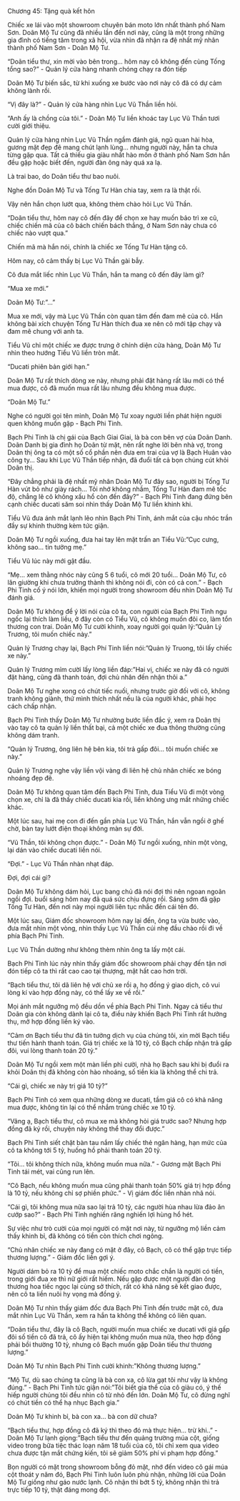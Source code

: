 




Chương 45: Tặng quà kết hôn


Chiếc xe lái vào một showroom chuyên bán moto lớn nhất thành phố Nam Sơn. Doãn Mộ Tư cũng đã nhiều lần đến nơi này, cũng là một trong những gia đình có tiếng tăm trong xã hội, vừa nhìn đã nhận ra đệ nhất mỹ nhân thành phố Nam Sơn - Doãn Mộ Tư.

“Doãn tiểu thư, xin mời vào bên trong… hôm nay cô không đến cùng Tống tổng sao?” - Quản lý cửa hàng nhanh chóng chạy ra đón tiếp

Doãn Mộ Tư biến sắc, từ khi xuống xe bước vào nơi này cô đã có dự cảm không lành rồi.

“Vị đây là?” - Quản lý cửa hàng nhìn Lục Vũ Thần liền hỏi.

“Anh ấy là chồng của tôi.” - Doãn Mộ Tư liền khoác tay Lục Vũ Thần tươi cười giới thiệu.

Quản lý cửa hàng nhìn Lục Vũ Thần ngầm đánh giá, ngũ quan hài hòa, gương mặt đẹp đẽ mang chút lạnh lùng… nhưng người này, hắn ta chưa từng gặp qua. Tất cả thiếu gia giàu nhất hào môn ở thành phố Nam Sơn hắn đều gặp hoặc biết đến, người đàn ông này quá xa lạ.

Là trai bao, do Doãn tiểu thư bao nuôi.

Nghe đồn Doãn Mộ Tư và Tống Tư Hàn chia tay, xem ra là thật rồi.

Vậy nên hắn chọn lướt qua, không thèm chào hỏi Lục Vũ Thần.

“Doãn tiểu thư, hôm nay cô đến đây để chọn xe hay muốn bảo trì xe cũ, chiếc chiến mã của cô bách chiến bách thắng, ở Nam Sơn này chưa có chiếc nào vượt qua.”

Chiến mã mà hắn nói, chính là chiếc xe Tống Tư Hàn tặng cô.

Hôm nay, cô cảm thấy bị Lục Vũ Thần gài bẫy.

Cô đưa mắt liếc nhìn Lục Vũ Thần, hắn ta mang cô đến đây làm gì?



“Mua xe mới.”

Doãn Mộ Tư:”...”

Mua xe mới, vậy mà Lục Vũ Thần còn quan tâm đến đam mê của cô. Hắn không bài xích chuyện Tống Tư Hàn thích đua xe nên cô mới tập chạy và đam mê chung với anh ta.

Tiểu Vũ chỉ một chiếc xe được trưng ở chính diện cửa hàng, Doãn Mộ Tư nhìn theo hướng Tiểu Vũ liền tròn mắt.

“Ducati phiên bản giới hạn.”

Doãn Mộ Tư rất thích dòng xe này, nhưng phải đặt hàng rất lâu mới có thể mua được, cô đã muốn mua rất lâu nhưng đều không mua được.

“Doãn Mộ Tư.”

Nghe có người gọi tên mình, Doãn Mộ Tư xoay người liền phát hiện người quen không muốn gặp - Bạch Phi Tinh.

Bạch Phi Tinh là chị gái của Bạch Giai Giai, là bà con bên vợ của Doãn Danh. Doãn Danh bị gia đình họ Doãn từ mặt, nên rất nghe lời bên nhà vợ, trong Doãn thị ông ta có một số cổ phần nên đưa em trai của vợ là Bạch Huân vào công ty… Sau khi Lục Vũ Thần tiếp nhận, đã đuổi tất cả bọn chúng cút khỏi Doãn thị.

“Đây chẳng phải là đệ nhất mỹ nhân Doãn Mộ Tư đây sao, người bị Tống Tư Hàn vút bỏ như giày rách… Tôi nhớ không nhầm, Tống Tư Hàn đam mê tốc độ, chẳng lẽ cô không xấu hổ còn đến đây?” - Bạch Phi Tinh đang đứng bên cạnh chiếc ducati săm soi nhìn thấy Doãn Mộ Tư liền khinh khi.

Tiểu Vũ đưa ánh mắt lạnh lẽo nhìn Bạch Phi Tinh, ánh mắt của cậu nhóc trần đầy sự khinh thường kèm tức giận.

Doãn Mộ Tư ngồi xuống, đưa hai tay lên mặt trấn an Tiểu Vũ:”Cục cưng, không sao… tin tưởng mẹ.”

Tiểu Vũ lúc này mới gật đầu.

“Mẹ… xem thằng nhóc này cũng 5 6 tuổi, cô mới 20 tuổi… Doãn Mộ Tư, cô lăn giường khi chưa trưởng thành thì không nói đi, còn có cả con.” - Bạch Phi Tinh cố ý nói lớn, khiến mọi người trong showroom đều nhìn Doãn Mộ Tư đánh giá.

Doãn Mộ Tư không để ý lời nói của cô ta, con người của Bạch Phi Tinh ngu ngốc lại thích làm liều, ở đây còn có Tiểu Vũ, cô không muốn đôi co, làm tổn thương con trai. Doãn Mộ Tư cười khinh, xoay người gọi quản lý:”Quản Lý Trương, tôi muốn chiếc này.”

Quản lý Trương chạy lại, Bạch Phí Tinh liền nói:”Quản lý Truong, tôi lấy chiếc xe này.”

Quản lý Trương mỉm cười lấy lòng liền đáp:”Hai vị, chiếc xe này đã có người đặt hàng, cũng đã thanh toán, đợi chủ nhân đến nhận thôi a.”

Doãn Mộ Tư nghe xong có chút tiếc nuối, nhưng trước giờ đối với cô, không tranh không giành, thứ mình thích nhất nếu là của người khác, phải học cách chấp nhận.

Bạch Phi Tinh thấy Doãn Mộ Tư nhường bước liền đắc ý, xem ra Doãn thị vào tay cô ta quản lý liền thất bại, cả một chiếc xe đua thông thường cũng không dám tranh.



“Quản lý Trương, ông liên hệ bên kia, tôi trả gấp đôi… tôi muốn chiếc xe này.”

Quản lý Trương nghe vậy liền vội vàng đi liên hệ chủ nhân chiếc xe bóng nhoáng đẹp đẽ.

Doãn Mộ Tư không quan tâm đến Bạch Phi Tinh, đưa Tiểu Vũ đi một vòng chọn xe, chỉ là đã thấy chiếc ducati kia rồi, liền không ưng mắt những chiếc khác.

Một lúc sau, hai mẹ con đi đến gần phía Lục Vũ Thần, hắn vẫn ngồi ở ghế chờ, bàn tay lướt điện thoại không màn sự đời.

“Vũ Thần, tôi không chọn được.” - Doãn Mộ Tư ngồi xuống, nhìn một vòng, lại dán vào chiếc ducati liền nói.

“Đợi.” - Lục Vũ Thần nhàn nhạt đáp.

Đợi, đợi cái gì?

Doãn Mộ Tư không dám hỏi, Lục bang chủ đã nói đợi thì nên ngoan ngoãn ngồi đợi. buổi sáng hôm nay đã quá sức chịu đựng rồi. Sáng sớm đã gặp Tống Tư Hàn, đến nơi này mọi người liên tục nhắc đến cái tên đó.

Một lúc sau, Giám đốc showroom hôm nay lại đến, ông ta vừa bước vào, đưa mắt nhìn một vòng, nhìn thấy Lục Vũ Thần cúi nhẹ đầu chào rồi đi về phía Bạch Phi Tinh.

Lục Vũ Thần dường như không thèm nhìn ông ta lấy một cái.

Bạch Phi Tinh lúc này nhìn thấy giám đốc showroom phải chạy đến tận nơi đón tiếp cô ta thì rất cao cao tại thượng, mặt hất cao hơn trời.

“Bạch tiểu thư, tôi dã liên hệ với chủ xe rồi ạ, họ đồng ý giao dịch, cô vui lòng kí vào hợp đồng này, có thể lấy xe về rồi.”

Mọi ánh mắt ngưỡng mộ đều dồn về phía Bạch Phi Tinh. Ngay cả tiểu thư Doãn gia còn không dành lại cô ta, điều này khiến Bạch Phi Tinh rất hưởng thụ, mở hợp đồng liền ký vào.

“Cảm ơn Bạch tiểu thư đã tin tưởng dịch vụ của chúng tôi, xin mời Bạch tiểu thư tiến hành thanh toán. Giá trị chiếc xe là 10 tỷ, cô Bạch chấp nhận trả gấp đôi, vui lòng thanh toán 20 tỷ.”

Doãn Mộ Tư ngồi xem một màn liền phì cười, nhà họ Bạch sau khi bị đuổi ra khỏi Doãn thị đã không còn hào nhoáng, số tiền kia là không thể chi trả.

“Cái gì, chiếc xe này trị giá 10 tỷ?”

Bạch Phi Tinh có xem qua những dòng xe ducati, tầm giá cô có khả năng mua được, không tin lại có thể nhắm trúng chiếc xe 10 tỷ.

“Vâng ạ, Bạch tiểu thư, cô mua xe mà không hỏi giá trước sao? Nhưng hợp đồng đã ký rồi, chuyện này không thể thay đổi được.”

Bạch Phi Tinh siết chặt bàn tau nắm lấy chiếc thẻ ngân hàng, hạn mức của cô ta không tới 5 tỷ, huống hồ phải thanh toán 20 tỷ.



“Tôi… tôi không thích nữa, không muốn mua nữa.” - Gương mặt Bạch Phi Tinh tái mét, vai cũng run lên.

“Cô Bạch, nếu không muốn mua cũng phải thanh toán 50% giá trị hợp đồng là 10 tỷ, nếu không chỉ sợ phiền phức.” - Vị giám đốc liền nhàn nhã nói.

“Cái gì, tôi không mua nữa sao lại trả 10 tỷ, các người hùa nhau lừa đảo ăn cướp sao?” - Bạch Phi Tinh nghiến răng nghiến lợi hùng hổ hét.

Sự việc như trò cười của mọi người có mặt nơi này, từ ngưỡng mộ liền cảm thấy khinh bỉ, đã không có tiền còn thích chơi ngông.

“Chủ nhân chiếc xe này đang có mặt ở đây, cô Bạch, cô có thể gặp trực tiếp thương lượng.” - Giám đốc liền gợi ý.

Người dám bỏ ra 10 tỷ để mua một chiếc moto chắc chắn là người có tiền, trong giới đua xe thì nữ giới rất hiếm. Nếu gặp được một người đàn ông thương hoa tiếc ngọc lại cùng sở thích, rất có khả năng sẽ kết giao được, nên cô ta liền nuôi hy vọng mà đồng ý.

Doãn Mộ Tư nhìn thấy giám đốc đưa Bạch Phi Tinh đến trước mặt cô, đưa mắt nhìn Lục Vũ Thần, xem ra hắn ta không thể không có liên quan.

“Doãn tiểu thư, đây là cô Bạch, người muốn mua chiếc xe ducati với giá gấp đôi số tiền cô đã trả, cô ấy hiện tại không muốn mua nữa, theo hợp đồng phải bồi thường 10 tỷ, nhưng cô Bạch muốn gặp Doãn tiểu thư thương lượng.”

Doãn Mộ Tư nhìn Bạch Phi Tinh cười khinh:”Không thương lượng.”

“Mộ Tư, dù sao chúng ta cũng là bà con xa, cô lừa gạt tôi như vậy là không đúng.” - Bạch Phi Tinh tức giận nói:”Tôi biết gia thế của cô giàu có, ý thế hiếp người chúng tôi đều nhìn cô từ nhỏ đến lớn. Doãn Mộ Tư, cô đừng nghĩ có chút tiền có thể hạ nhục Bạch gia.”

Doãn Mộ Tư khinh bỉ, bà con xa… bà con dữ chưa?

“Bạch tiểu thư, hợp đồng cô đã ký thì theo đó mà thực hiện… trừ khi..” - Doãn Mộ Tư lạnh giọng:”Bạch tiểu thư đến quảng trường múa cột, giống video trong bữa tiệc thác loạn năm 18 tuổi của cô, tôi chỉ xem qua video chưa được tận mắt chứng kiến, tôi sẽ giảm 50% phí vi phạm hợp đồng.”

Bọn người có mặt trong showroom bỗng đỏ mặt, nhớ đến video cô gái múa cột thoát y năm đó, Bạch Phi Tinh luôn luôn phủ nhận, những lời của Doãn Mộ Tư giống như gáo nước lạnh. Cô nhận thì bớt 5 tỷ, không nhận thì trả trực tiếp 10 tỷ, thật đáng mong đợi.




